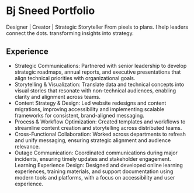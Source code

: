 # Bj Sneed Portfolio
Designer | Creator | Strategic Storyteller
From pixels to plans. I help leaders connect the dots. transforming insights into strategy.
<h2>Experience</h2>
<ul>
<li>Strategic Communications: Partnered with senior leadership to develop strategic roadmaps, annual reports, and executive presentations that align technical priorities with organizational goals.</li>
<li>Storytelling & Visualization: Translate data and technical concepts into visual stories that resonate with non-technical audiences, enabling clarity and alignment across teams.</li>
<li>Content Strategy & Design: Led website redesigns and content migrations, improving accessibility and implementing scalable frameworks for consistent, brand-aligned messaging.</li>
<li>Process & Workflow Optimization: Created templates and workflows to streamline content creation and storytelling across distributed teams.</li>
<li>Cross-Functional Collaboration: Worked across departments to refresh and unify messaging, ensuring strategic alignment and audience relevance. </li>
<li>Outage Communication: Coordinated communications during major incidents, ensuring timely updates and stakeholder engagement.
Learning Experience Design: Designed and developed online learning experiences, training materials, and support documentation using modern tools and platforms, with a focus on accessibility and user experience.</li>
</ul>
